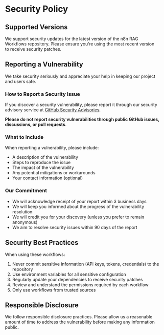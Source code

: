 # Security Policy

## Supported Versions

We support security updates for the latest version of the n8n RAG Workflows repository. Please ensure you're using the most recent version to receive security patches.

## Reporting a Vulnerability

We take security seriously and appreciate your help in keeping our project and users safe.

### How to Report a Security Issue

If you discover a security vulnerability, please report it through our security advisory service at [GitHub Security Advisories](https://github.com/ssvgopal/n8n-flowsearch-rag/security/advisories).

**Please do not report security vulnerabilities through public GitHub issues, discussions, or pull requests.**

### What to Include

When reporting a vulnerability, please include:

- A description of the vulnerability
- Steps to reproduce the issue
- The impact of the vulnerability
- Any potential mitigations or workarounds
- Your contact information (optional)

### Our Commitment

- We will acknowledge receipt of your report within 3 business days
- We will keep you informed about the progress of the vulnerability resolution
- We will credit you for your discovery (unless you prefer to remain anonymous)
- We aim to resolve security issues within 90 days of the report

## Security Best Practices

When using these workflows:

1. Never commit sensitive information (API keys, tokens, credentials) to the repository
2. Use environment variables for all sensitive configuration
3. Regularly update your dependencies to receive security patches
4. Review and understand the permissions required by each workflow
5. Only use workflows from trusted sources

## Responsible Disclosure

We follow responsible disclosure practices. Please allow us a reasonable amount of time to address the vulnerability before making any information public.
